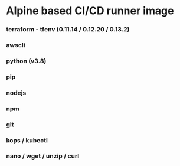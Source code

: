 # Alpine based CI/CD runner image

### terraform - tfenv (0.11.14 / 0.12.20 / 0.13.2)
### awscli
### python (v3.8)
### pip
### nodejs
### npm
### git
### kops / kubectl
### nano / wget / unzip / curl
